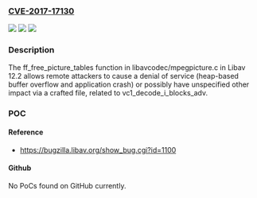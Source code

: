 ### [CVE-2017-17130](https://cve.mitre.org/cgi-bin/cvename.cgi?name=CVE-2017-17130)
![](https://img.shields.io/static/v1?label=Product&message=n%2Fa&color=blue)
![](https://img.shields.io/static/v1?label=Version&message=n%2Fa&color=blue)
![](https://img.shields.io/static/v1?label=Vulnerability&message=n%2Fa&color=brighgreen)

### Description

The ff_free_picture_tables function in libavcodec/mpegpicture.c in Libav 12.2 allows remote attackers to cause a denial of service (heap-based buffer overflow and application crash) or possibly have unspecified other impact via a crafted file, related to vc1_decode_i_blocks_adv.

### POC

#### Reference
- https://bugzilla.libav.org/show_bug.cgi?id=1100

#### Github
No PoCs found on GitHub currently.

